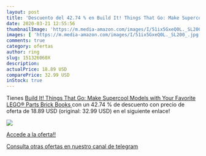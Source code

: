 ```yaml
---
layout: post
title: 'Descuento del 42.74 % en Build It! Things That Go: Make Supercool'
date: 2020-03-21 12:55:56
thumbnailImage: 'https://m.media-amazon.com/images/I/51ix5GxeQ0L._SL200_.jpg'
images: [ 'https://m.media-amazon.com/images/I/51ix5GxeQ0L._SL200_.jpg' ]
comments: true
category: ofertas
author: ring
slug: 151326060X
description:
actualPrice: 18.89 USD
comparePrice: 32.99 USD
inStock: true
---
```


Tienes [Build It! Things That Go: Make Supercool Models with Your Favorite LEGO® Parts  Brick Books ](https://www.amazon.com/dp/151326060X/?tag=redken08-20) con un 42.74 % de descuento con precio de oferta de 18.89 USD (original: 32.99 USD) en el siguiente enlace!

[![](https://m.media-amazon.com/images/I/51ix5GxeQ0L._SL200_.jpg)](https://www.amazon.com/dp/151326060X/?tag=redken08-20)

[Accede a la oferta!!](https://www.amazon.com/dp/151326060X/?tag=redken08-20)

[Consulta otras ofertas en nuestro canal de telegram](https://t.me/s/ofertas25)
